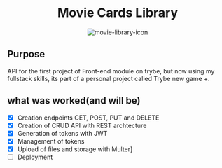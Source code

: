 <div align="center">

# Movie Cards Library

![movie-library-icon](https://user-images.githubusercontent.com/62621800/136698669-86ac357c-167b-4665-bc4f-3b6c171a83d4.jpg)

</div>


## Purpose  

API for the first project of Front-end module on trybe, but now using my fullstack skills, its part of a personal project called Trybe new game +.

## what was worked(and will be)

- [x] Creation endpoints GET, POST, PUT and DELETE
- [x] Creation of CRUD API with REST archtecture
- [x] Generation of tokens with JWT
- [x] Management of tokens
- [x] Upload of files and storage with Multer]
- [ ] Deployment
